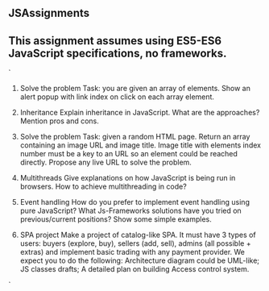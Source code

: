 ## JSAssignments
## This assignment assumes using ES5-ES6 JavaScript specifications, no frameworks.
`
1. Solve the problem
Task: you are given an array of elements. Show an alert popup with link index on click on each array element.

2. Inheritance
Explain inheritance in JavaScript. What are the approaches? Mention pros and cons.

3. Solve the problem
Task: given a random HTML page. Return an array containing an image URL and image title. Image title with elements index number must be a key to an URL so an element could be reached directly. Propose any live URL to solve the problem.

4. Multithreads
Give explanations on how JavaScript is being run in browsers. How to achieve multithreading in code?

5. Event handling
How do you prefer to implement event handling using pure JavaScript? What Js-Frameworks solutions have you tried on previous/current positions? Show some simple examples.

6. SPA project
Make a project of catalog-like SPA. It must have 3 types of users: buyers (explore, buy), sellers (add, sell), admins (all possible + extras) and implement basic trading with any payment provider.
We expect you to do the following:
Architecture diagram could be UML-like;
JS classes drafts;
A detailed plan on building Access control system.

`